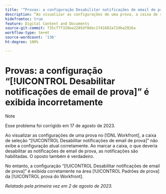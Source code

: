 ```yaml
---
title: '“Provas: a configuração Desabilitar notificações de email de prova é exibida incorretamente”'
description: “Ao visualizar as configurações de uma prova, a caixa de seleção Desabilitar notificações de email de prova não exibe a configuração atual corretamente. Ao marcar a caixa, o que deveria desabilitar as notificações de email de prova, as notificações são habilitadas. O oposto também é verdadeiro.”
hidefromtoc: true
feature: Digital Content and Documents
source-git-commit: 735cf7f328ee2205df8dec1f41682a72dba2926a
workflow-type: tm+mt
source-wordcount: '136'
ht-degree: 100%

---
```



# Provas: a configuração “[!UICONTROL Desabilitar notificações de email de prova]” é exibida incorretamente

>[!NOTE]
>
>Esse problema foi corrigido em 17 de agosto de 2023.

Ao visualizar as configurações de uma prova no [!DNL Workfront], a caixa de seleção “[!UICONTROL Desabilitar notificações de email de prova]” não exibe a configuração atual corretamente. Ao marcar a caixa, o que deveria desabilitar as notificações de email de prova, as notificações são habilitadas. O oposto também é verdadeiro.

No entanto, a configuração “[!UICONTROL Desabilitar notificações de email de prova]” é exibida corretamente na área [!UICONTROL Padrões de prova] da [!UICONTROL prova do Workfront].

_Relatado pela primeira vez em 2 de agosto de 2023._

